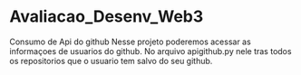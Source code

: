 # Avaliacao_Desenv_Web3
Consumo de Api do github
Nesse projeto poderemos acessar as informaçoes de usuarios do github.
No arquivo apigithub.py nele tras todos os repositorios que o usuario tem salvo do seu github.

